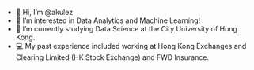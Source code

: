 - 👋 Hi, I’m @akulez
- 👀 I’m interested in Data Analytics and Machine Learning!
- 🌱 I’m currently studying Data Science at the City University of Hong Kong.
- 💻 My past experience included working at Hong Kong Exchanges and Clearing Limited (HK Stock Exchange) and FWD Insurance.

<!---
akulez/akulez is a ✨ special ✨ repository because its `README.md` (this file) appears on your GitHub profile.
You can click the Preview link to take a look at your changes.
--->
